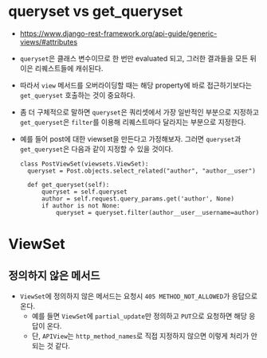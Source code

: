 # queryset vs get_queryset

- https://www.django-rest-framework.org/api-guide/generic-views/#attributes
- `queryset`은 클래스 변수이므로 한 번만 evaluated 되고, 그러한 결과들을 모든 뒤이은 리퀘스트들에 캐쉬된다.
- 따라서 `view` 메서드를 오버라이딩할 때는 해당 property에 바로 접근하기보다는 `get_queryset` 호출하는 것이 중요하다.
- 좀 더 구체적으로 말하면 `queryset`은 쿼리셋에서 가장 일반적인 부분으로 지정하고 `get_queryset`은 `filter`를 이용해 리퀘스트마다 달라지는 부분으로 지정한다.
- 예를 들어 post에 대한 viewset을 만든다고 가정해보자. 그러면 `queryset`과 `get_queryset`은 다음과 같이 지정할 수 있을 것이다.

  ```
  class PostViewSet(viewsets.ViewSet):
    queryset = Post.objects.select_related("author", "author__user")

    def get_queryset(self):
        queryset = self.queryset
        author = self.request.query_params.get('author', None)
        if author is not None:
            queryset = queryset.filter(author__user__username=author)
  ```

# ViewSet
## 정의하지 않은 메서드
- `ViewSet`에 정의하지 않은 메서드는 요청시 `405 METHOD_NOT_ALLOWED`가 응답으로 온다.
  - 예를 들면 `ViewSet`에 `partial_update`만 정의하고 `PUT`으로 요청하면 해당 응답이 온다.
  - 단, `APIView`는 `http_method_names`로 직접 지정하지 않으면 이렇게 처리가 안 되는 것 같다.